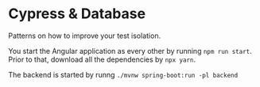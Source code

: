 # Cypress & Database

Patterns on how to improve your test isolation.

You start the Angular application as every other by running `npm run start`.
Prior to that, download all the dependencies by `npx yarn`.

The backend is started by runng `./mvnw spring-boot:run -pl backend`




